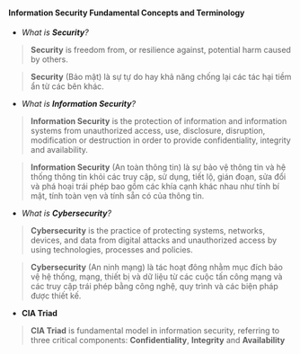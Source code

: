 #### Information Security Fundamental Concepts and Terminology

- *What is **Security**?*
> **Security** is freedom from, or resilience against, potential harm caused by others.   

> **Security** (Bảo mật) là sự tự do hay khả năng chống lại các tác hại tiềm ẩn từ các bên khác.   
- *What is **Information Security**?* 
> **Information Security** is the protection of information and information systems from unauthorized access, use, disclosure, disruption, modification or destruction in order to provide confidentiality, integrity and availability.  

> **Information Security** (An toàn thông tin) là sự bảo vệ thông tin và hệ thống thông tin khỏi các truy cập, sử dụng, tiết lộ, gián đoạn, sửa đổi và phá hoại trái phép bao gồm các khía cạnh khác nhau như tính bí mật, tính toàn vẹn và tính sẵn có của thông tin.
- *What is **Cybersecurity**?*
> **Cybersecurity** is the practice of protecting systems, networks, devices, and data from digital attacks and unauthorized access by using technologies, processes and policies.  

> **Cybersecurity** (An ninh mạng) là tác hoạt đông nhằm mục đích bảo vệ hệ thống, mạng, thiết bị và dữ liệu từ các cuộc tấn công mạng và các truy cập trái phép bằng công nghệ, quy trình và các biện pháp được thiết kế.

- **CIA Triad** 
> **CIA Triad** is fundamental model in information security, referring to three critical components: **Confidentiality**, **Integrity** and **Availability** 

